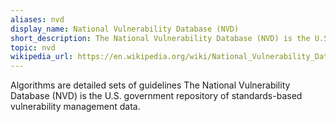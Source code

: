 ```yaml
---
aliases: nvd
display_name: National Vulnerability Database (NVD)
short_description: The National Vulnerability Database (NVD) is the U.S. government repository of standards-based vulnerability management data.
topic: nvd
wikipedia_url: https://en.wikipedia.org/wiki/National_Vulnerability_Database
---
```

Algorithms are detailed sets of guidelines  The National Vulnerability Database (NVD) is the U.S. government repository of standards-based vulnerability management data.